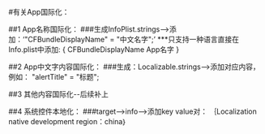 #有关App国际化：

##1 App名称国际化：
###生成InfoPlist.strings-->添加：‘"CFBundleDisplayName" = "中文名字";’
  ***只支持一种语言直接在Info.plist中添加:
  {
    <key>CFBundleDisplayName</key>
    <string>App名字</string>
  }

##2 App中文字内容国际化：
###生成：Localizable.strings-->添加对应内容，例如：
  "alertTitle" = "标题";

##3 其他内容国际化--后续补上

##4 系统控件本地化：
###target-->info-->添加key value对：
 ｛Localization native development region：china｝

  